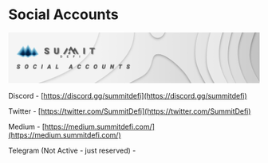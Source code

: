 # Social Accounts

![](.gitbook/assets/social-accounts-masthead%20%281%29.jpg)

Discord - [https://discord.gg/summitdefi](https://discord.gg/summitdefi)

Twitter -  [https://twitter.com/SummitDefi](https://twitter.com/SummitDefi)

Medium - [https://medium.summitdefi.com/](https://medium.summitdefi.com/)

Telegram \(Not Active - just reserved\) -













